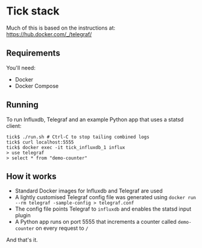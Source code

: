 # Tick stack 

Much of this is based on the instructions at: https://hub.docker.com/_/telegraf/

## Requirements

You'll need:
 * Docker
 * Docker Compose

## Running

To run Influxdb, Telegraf and an example Python app that uses a statsd client:

    tick$ ./run.sh # Ctrl-C to stop tailing combined logs
    tick$ curl localhost:5555
    tick$ docker exec -it tick_influxdb_1 influx
    > use telegraf
    > select * from "demo-counter"

## How it works

 * Standard Docker images for Influxdb and Telegraf are used
 * A lightly customised Telegraf config file was generated using `docker run --rm telegraf -sample-config > telegraf.conf`
 * The config file points Telegraf to `influxdb` and enables the statsd input plugin
 * A Python app runs on port 5555 that increments a counter called `demo-counter` on every request to `/`

And that's it.

